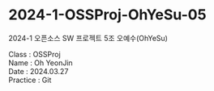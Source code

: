 # 2024-1-OSSProj-OhYeSu-05
2024-1 오픈소스 SW 프로젝트 5조 오예수(OhYeSu)

Class : OSSProj  
Name : Oh YeonJin  
Date : 2024.03.27  
Practice : Git

